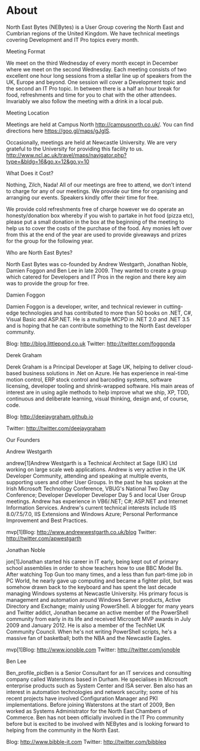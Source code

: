 # About
North East Bytes (NEBytes) is a User Group covering the North East and Cumbrian regions of the United Kingdom.  We have technical meetings covering Development and IT Pro topics every month.

Meeting Format

We meet on the third Wednesday of every month except in December where we meet on the second Wednesday.  Each meeting consists of two excellent one hour long sessions from a stellar line up of speakers from the UK, Europe and beyond.  One session will cover a Development topic and the second an IT Pro topic.  In between there is a half an hour break for food, refreshments and time for you to chat with the other attendees.  Invariably we also follow the meeting with a drink in a local pub.

Meeting Location

Meetings are held at Campus North http://campusnorth.co.uk/. You can find directions here https://goo.gl/maps/gJglS.

Occasionally, meetings are held at Newcastle University.  We are very grateful to the University for providing this facility to us.  http://www.ncl.ac.uk/travel/maps/navigator.php?type=&bldg=16&go.x=12&go.y=10

What Does it Cost?

Nothing, Zilch, Nada!  All of our meetings are free to attend, we don’t intend to charge for any of our meetings.  We provide our time for organising and arranging our events.  Speakers kindly offer their time for free.

We provide cold refreshments free of charge however we do operate an honesty/donation box whereby if you wish to partake in hot food (pizza etc), please put a small donation in the box at the beginning of the meeting to help us to cover the costs of the purchase of the food.  Any monies left over from this at the end of the year are used to provide giveaways and prizes for the group for the following year.

Who are North East Bytes?

North East Bytes was co-founded by Andrew Westgarth, Jonathan Noble, Damien Foggon and Ben Lee in late 2009.  They wanted to create a group which catered for Developers and IT Pros in the region and there key aim was to provide the group for free.



Damien Foggon

Damien Foggon is a developer, writer, and technical reviewer in cutting-edge technologies and has contributed to more than 50 books on .NET, C#, Visual Basic and ASP.NET. He is a multiple MCPD in .NET 2.0 and .NET 3.5 and is hoping that he can contribute something to the North East developer community. 

Blog: http://blog.littlepond.co.uk
Twitter: http://twitter.com/foggonda



Derek Graham



Derek Graham is a Principal Developer at Sage UK, helping to deliver cloud-based business solutions in .Net on Azure. He has experience in real-time motion control, ERP stock control and barcoding systems, software licensing, developer tooling and shrink-wrapped software. His main areas of interest are in using agile methods to help improve what we ship, XP, TDD, continuous and deliberate learning, visual thinking, design and, of course, code.

Blog: http://deejaygraham.github.io

Twitter: http://twitter.com/deejaygraham



Our Founders


Andrew Westgarth

andrew[1]Andrew Westgarth is a Technical Architect at Sage (UK) Ltd working on large scale web applications.  Andrew is very active in the UK Developer Community, attending and speaking at multiple events, supporting users and other User Groups. In the past he has spoken at the Irish Microsoft Technology Conference, VBUG&#39;s National Two Day Conference; Developer Developer Developer Day 5 and local User Group meetings. Andrew has experience in VB6/.NET; C#; ASP.NET and Internet Information Services. Andrew&#39;s current technical interests include IIS 8.0/7.5/7.0, IIS Extensions and Windows Azure; Personal Performance Improvement and Best Practices.

mvp[1]Blog: http://www.andrewwestgarth.co.uk/blog
Twitter: http://twitter.com/apwestgarth

 

Jonathan Noble

jon[1]Jonathan started his career in IT early, being kept out of primary school assemblies in order to show teachers how to use BBC Model Bs. After watching Top Gun too many times, and a less than fun part-time job in PC World, he nearly gave up computing and became a fighter pilot, but was somehow drawn back to the keyboard and has spent the last decade managing Windows systems at Newcastle University. His primary focus is management and automation around Windows Server products, Active Directory and Exchange; mainly using PowerShell. A blogger for many years and Twitter addict, Jonathan became an active member of the PowerShell community from early in its life and received Microsoft MVP awards in July 2009 and January 2012. He is also a member of the TechNet UK Community Council. When he's not writing PowerShell scripts, he's a massive fan of basketball; both the NBA and the Newcastle Eagles.

mvp[1]Blog: http://www.jonoble.com
Twitter: http://twitter.com/jonoble

 

Ben Lee

Ben_profile_picBen is a Senior Consultant for an IT services and consulting company called Waterstons based in Durham. He specialises in Microsoft enterprise products such as System Center and ISA server. Ben also has an interest in automation technologies and network security; some of his recent projects have involved Configuration Manager and PKI implementations. Before joining Waterstons at the start of 2009, Ben worked as Systems Administrator for the North East Chambers of Commerce. Ben has not been officially involved in the IT Pro community before but is excited to be involved with NEBytes and is looking forward to helping from the community in the North East.

Blog: http://www.bibble-it.com
Twitter: http://twitter.com/bibbleq

